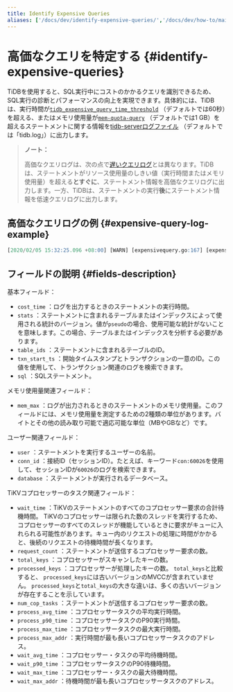 ```yaml
---
title: Identify Expensive Queries
aliases: ['/docs/dev/identify-expensive-queries/','/docs/dev/how-to/maintain/identify-abnormal-queries/identify-expensive-queries/']
---
```


# 高価なクエリを特定する {#identify-expensive-queries}

TiDBを使用すると、SQL実行中にコストのかかるクエリを識別できるため、SQL実行の診断とパフォーマンスの向上を実現できます。具体的には、TiDBは、実行時間が[`tidb_expensive_query_time_threshold`](/system-variables.md#tidb_expensive_query_time_threshold) （デフォルトでは60秒）を超える、またはメモリ使用量が[`mem-quota-query`](/tidb-configuration-file.md#mem-quota-query) （デフォルトでは1 GB）を超えるステートメントに関する情報を[tidb-serverログファイル](/tidb-configuration-file.md#logfile) （デフォルトでは「tidb.log」）に出力します。

> <strong>ノート：</strong>
>
> 高価なクエリログは、次の点で[遅いクエリログ](/identify-slow-queries.md)とは異なります。TiDBは、ステートメントがリソース使用量のしきい値（実行時間またはメモリ使用量）を超える<strong>とすぐに</strong>、ステートメント情報を高価なクエリログに出力します。一方、TiDBは、ステートメントの実行<strong>後</strong>にステートメント情報を低速クエリログに出力します。

## 高価なクエリログの例 {#expensive-query-log-example}

```sql
[2020/02/05 15:32:25.096 +08:00] [WARN] [expensivequery.go:167] [expensive_query] [cost_time=60.008338935s] [wait_time=0s] [request_count=1] [total_keys=70] [process_keys=65] [num_cop_tasks=1] [process_avg_time=0s] [process_p90_time=0s] [process_max_time=0s] [process_max_addr=10.0.1.9:20160] [wait_avg_time=0.002s] [wait_p90_time=0.002s] [wait_max_time=0.002s] [wait_max_addr=10.0.1.9:20160] [stats=t:pseudo] [conn_id=60026] [user=root] [database=test] [table_ids="[122]"] [txn_start_ts=414420273735139329] [mem_max="1035 Bytes (1.0107421875 KB)"] [sql="insert into t select sleep(1) from t"]
```

## フィールドの説明 {#fields-description}

基本フィールド：

-   `cost_time` ：ログを出力するときのステートメントの実行時間。
-   `stats` ：ステートメントに含まれるテーブルまたはインデックスによって使用される統計のバージョン。値が`pseudo`の場合、使用可能な統計がないことを意味します。この場合、テーブルまたはインデックスを分析する必要があります。
-   `table_ids` ：ステートメントに含まれるテーブルのID。
-   `txn_start_ts` ：開始タイムスタンプとトランザクションの一意のID。この値を使用して、トランザクション関連のログを検索できます。
-   `sql` ：SQLステートメント。

メモリ使用量関連フィールド：

-   `mem_max` ：ログが出力されるときのステートメントのメモリ使用量。このフィールドには、メモリ使用量を測定するための2種類の単位があります。バイトとその他の読み取り可能で適応可能な単位（MBやGBなど）です。

ユーザー関連フィールド：

-   `user` ：ステートメントを実行するユーザーの名前。
-   `conn_id` ：接続ID（セッションID）。たとえば、キーワード`con:60026`を使用して、セッションIDが`60026`のログを検索できます。
-   `database` ：ステートメントが実行されるデータベース。

TiKVコプロセッサーのタスク関連フィールド：

-   `wait_time` ：TiKVのステートメントのすべてのコプロセッサー要求の合計待機時間。 TiKVのコプロセッサーは限られた数のスレッドを実行するため、コプロセッサーのすべてのスレッドが機能しているときに要求がキューに入れられる可能性があります。キュー内のリクエストの処理に時間がかかると、後続のリクエストの待機時間が長くなります。
-   `request_count` ：ステートメントが送信するコプロセッサー要求の数。
-   `total_keys` ：コプロセッサーがスキャンしたキーの数。
-   `processed_keys` ：コプロセッサーが処理したキーの数。 `total_keys`と比較すると、 `processed_keys`には古いバージョンのMVCCが含まれていません。 `processed_keys`と`total_keys`の大きな違いは、多くの古いバージョンが存在することを示しています。
-   `num_cop_tasks` ：ステートメントが送信するコプロセッサー要求の数。
-   `process_avg_time` ：コプロセッサータスクの平均実行時間。
-   `process_p90_time` ：コプロセッサータスクのP90実行時間。
-   `process_max_time` ：コプロセッサータスクの最大実行時間。
-   `process_max_addr` ：実行時間が最も長いコプロセッサータスクのアドレス。
-   `wait_avg_time` ：コプロセッサー・タスクの平均待機時間。
-   `wait_p90_time` ：コプロセッサータスクのP90待機時間。
-   `wait_max_time` ：コプロセッサー・タスクの最大待機時間。
-   `wait_max_addr` ：待機時間が最も長いコプロセッサータスクのアドレス。
